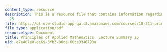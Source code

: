 ```yaml
---
content_type: resource
description: This is a resource file that contains information regarding lecture summary
  25.
file: https://ol-ocw-studio-app-qa.s3.amazonaws.com/courses/18-311-principles-of-applied-mathematics-spring-2014/e7e407e8ec693fb386da60cc3346793a_MIT18_311S14_Lecture25.pdf
file_type: application/pdf
resourcetype: Document
title: Principles of Applied Mathematics, Lecture Summary 25
uid: e7e407e8-ec69-3fb3-86da-60cc3346793a
---
```

